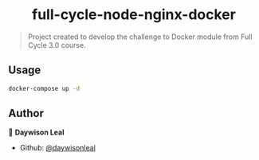 <h1 align="center">full-cycle-node-nginx-docker</h1>
<p>
</p>

> Project created to develop the challenge to Docker module from Full Cycle 3.0 course.
## Usage

```sh
docker-compose up -d
```

## Author

👤 **Daywison Leal**

* Github: [@daywisonleal](https://github.com/DaywisonFerreira)